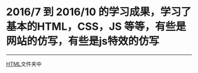 
2016/7 到   2016/10 的学习成果，学习了基本的HTML，CSS，JS 等等，有些是网站的仿写，有些是js特效的仿写
===
-----
[HTML](www.baidu.com "HTML")文件夹中</br>
